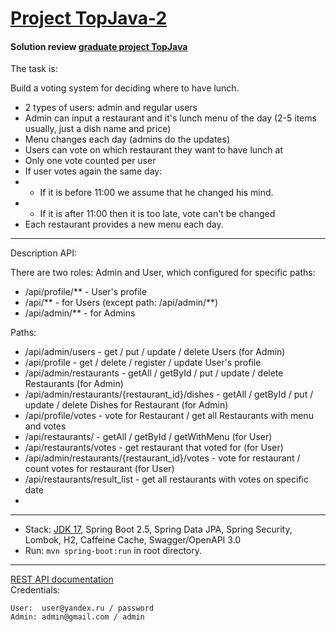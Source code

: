 [Project TopJava-2](https://javaops.ru/view/topjava2)
===============================

#### Solution review [graduate project TopJava](https://github.com/JavaOPs/topjava/blob/master/graduation.md)
The task is:

Build a voting system for deciding where to have lunch.

- 2 types of users: admin and regular users
- Admin can input a restaurant and it's lunch menu of the day (2-5 items usually, just a dish name and price)
- Menu changes each day (admins do the updates)
- Users can vote on which restaurant they want to have lunch at
- Only one vote counted per user
- If user votes again the same day:
- - If it is before 11:00 we assume that he changed his mind.
- - If it is after 11:00 then it is too late, vote can't be changed
- Each restaurant provides a new menu each day.
-------------------------------------------------------------
Description API:

There are two roles: Admin and User, which configured for specific paths:
- /api/profile/** - User's profile
- /api/** - for Users (except path: /api/admin/**)
- /api/admin/** - for Admins
 
Paths:
- /api/admin/users - get / put / update / delete Users (for Admin)
- /api/profile - get / delete / register / update User's profile 
- /api/admin/restaurants - getAll / getById / put / update / delete Restaurants (for Admin)
- /api/admin/restaurants/{restaurant_id}/dishes - getAll / getById / put / update / delete Dishes for Restaurant (for Admin)
- /api/profile/votes - vote for Restaurant / get all Restaurants with menu and votes
- /api/restaurants/ - getAll / getById / getWithMenu (for User)
- /api/restaurants/votes - get restaurant that voted for (for User)
- /api/admin/restaurants/{restaurant_id}/votes - vote for restaurant / count votes for restaurant (for User)
- /api/restaurants/result_list - get all restaurants with votes on specific date  
- 
-------------------------------------------------------------
- Stack: [JDK 17](http://jdk.java.net/17/), Spring Boot 2.5, Spring Data JPA, Spring Security, Lombok, H2, Caffeine Cache, Swagger/OpenAPI 3.0
- Run: `mvn spring-boot:run` in root directory.
-----------------------------------------------------
[REST API documentation](http://localhost:8080/swagger-ui.html)  
Credentials:
```
User:  user@yandex.ru / password
Admin: admin@gmail.com / admin
```

